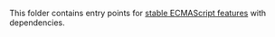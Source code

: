 This folder contains entry points for [stable ECMAScript features](https://github.com/zloirock/core-js/#ecmascript) with
dependencies.
